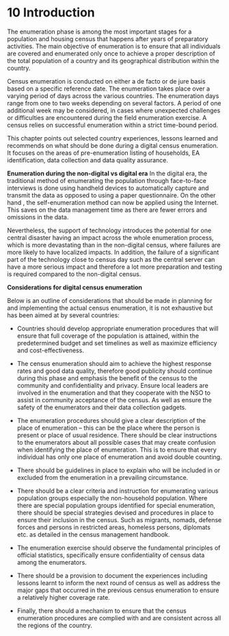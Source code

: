 # 10 Introduction  

The enumeration phase is among the most important stages  for a population and housing census that happens after years of preparatory activities. The main objective of enumeration is to ensure that all individuals are covered and enumerated only once to achieve a proper description of the total population of a country and its geographical distribution within the country. 

Census enumeration is conducted on either a de facto or de jure basis based on a specific reference date. The enumeration takes place over a varying period of days across the various countries. The enumeration days range from one to two weeks depending on several factors. A period of one additional week may be considered, in cases where unexpected challenges or difficulties are encountered during the field enumeration exercise. A census relies on successful enumeration within a strict time-bound period.

This chapter points out selected country experiences, lessons learned and recommends on what should be done during a digital census enumeration. It focuses on the areas of pre-enumeration listing of households, EA identification, data collection and data quality assurance. 

**Enumeration during the non-digital vs digital era**
In the digital era, the traditional method of enumerating the population through face-to-face interviews is done using handheld devices to automatically capture and transmit the data as opposed to using a paper questionnaire. On the other hand , the self-enumeration method can now be applied using the Internet. This saves on the data management time as there  are fewer errors and omissions in the data. 

Nevertheless, the support of technology introduces the potential for one central disaster having an impact across the whole enumeration process, which is more devastating than in the non-digital census, where failures are more likely to have localized impacts. In addition, the failure of a significant part of the technology close to census day such as the central server can have a more serious impact and therefore a lot more preparation and testing is required compared to the non-digital census.

**Considerations for digital census enumeration**

Below is an outline of considerations that should be made in planning for and implementing the actual census enumeration, it is not exhaustive but has been aimed at by several countries:
-	Countries should develop appropriate enumeration procedures that will ensure that full coverage of the population is attained, within the predetermined budget and set timelines as well as maximize efficiency and cost-effectiveness.

-	The census enumeration should aim to achieve the highest response rates and good data quality, therefore good publicity should continue during this phase and emphasis the benefit of the census to the community and confidentiality and privacy. Ensure local leaders are involved in the enumeration and that they cooperate with the NSO to assist in community acceptance of the census. As well as ensure the safety of the enumerators and their data collection gadgets.

-	The enumeration procedures should give a clear description of the place of enumeration – this can be the place where the person is present or place of usual residence. There should be clear instructions to the enumerators about all possible cases that may create confusion when identifying the place of enumeration. This is to ensure that every individual has only one place of enumeration and avoid double counting.

-	There should be guidelines in place to explain who will be included in or excluded from the enumeration in a prevailing circumstance.

-	There should be a clear criteria and instruction for enumerating various population groups especially the non-household population. Where there are special population groups identified for special enumeration, there should be special strategies devised and procedures in place to ensure their inclusion in the census. Such as migrants, nomads, defense forces and persons in restricted areas, homeless persons, diplomats etc. as detailed in the census management handbook.

-	The enumeration exercise should observe the fundamental principles of official statistics, specifically ensure confidentiality of census data among the enumerators.

-	There should be a provision to document the experiences including lessons learnt to inform the next round of census as well as address the major gaps that occurred in the previous census enumeration to ensure a relatively higher coverage rate.

-	Finally, there should a mechanism to ensure that the census enumeration procedures are complied with and are consistent across all the regions of the country.

